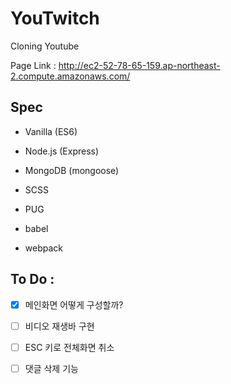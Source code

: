 # YouTwitch
Cloning Youtube

Page Link : http://ec2-52-78-65-159.ap-northeast-2.compute.amazonaws.com/

## Spec

- Vanilla (ES6)
- Node.js (Express)
- MongoDB (mongoose)


- SCSS
- PUG


- babel
- webpack


 ## To Do :
 
 - [x] 메인화면 어떻게 구성할까?
 
 
 - [ ] 비디오 재생바 구현
 - [ ] ESC 키로 전체화면 취소
 - [ ] 댓글 삭제 기능